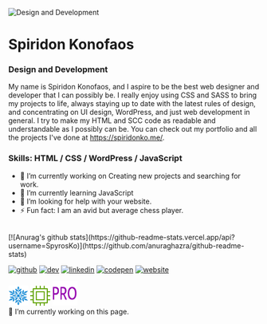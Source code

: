 ![Design and Development](https://arturssmirnovs.github.io/github-profile-readme-generator/images/banner.png)

# Spiridon Konofaos
### Design and Development

My name is Spiridon Konofaos, and I aspire to be the best web designer and developer that I can possibly be. I really enjoy using CSS and SASS to bring my projects to life, always staying up to date with the latest rules of design, and concentrating on UI design, WordPress, and just web development in general. I try to make my HTML and SCC code as readable and understandable as I possibly can be. 
You can check out my portfolio and all the projects I've done at https://spiridonko.me/. 

### Skills: HTML / CSS / WordPress / JavaScript

- 🔭 I’m currently working on Creating new projects and searching for work. 
- 🌱 I’m currently learning JavaScript 
- 🤔 I’m looking for help with your website. 
- ⚡ Fun fact: I am an avid but average chess player. 
<br>
[![Anurag's github stats](https://github-readme-stats.vercel.app/api?username=SpyrosKo)](https://github.com/anuraghazra/github-readme-stats)
<br>

[<img src='https://cdn.jsdelivr.net/npm/simple-icons@3.0.1/icons/github.svg' alt='github' height='40'>](https://github.com/SpyrosKo)  [<img src='https://cdn.jsdelivr.net/npm/simple-icons@3.0.1/icons/dev-dot-to.svg' alt='dev' height='40'>](https://dev.to/spyrosko)  [<img src='https://cdn.jsdelivr.net/npm/simple-icons@3.0.1/icons/linkedin.svg' alt='linkedin' height='40'>](https://www.linkedin.com/in/spiridon-konofaos-ab188593//)  [<img src='https://cdn.jsdelivr.net/npm/simple-icons@3.0.1/icons/codepen.svg' alt='codepen' height='40'>](https://codepen.io/thinnling-the-scripter)  [<img src='https://cdn.jsdelivr.net/npm/simple-icons@3.0.1/icons/icloud.svg' alt='website' height='40'>](https://spiridonko.me/)  


<a href='https://archiveprogram.github.com/'><img src='https://raw.githubusercontent.com/acervenky/animated-github-badges/master/assets/acbadge.gif' width='40' height='40'></a> <a href='https://docs.github.com/en/developers'><img src='https://raw.githubusercontent.com/acervenky/animated-github-badges/master/assets/devbadge.gif' width='40' height='40'></a> 
<a href='https://github.com/pricing'><img src='https://raw.githubusercontent.com/acervenky/animated-github-badges/master/assets/pro.gif' width='50' height='50'></a>
<br>
 🔭 I’m currently working on this page. 



